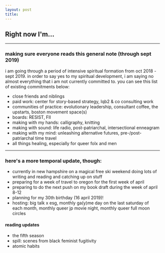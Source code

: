 ```yaml
---
layout: post
title: 
---
```

## Right now I'm...


---

### making sure everyone reads this general note (through sept 2019)

i am going through a period of intensive spiritual formation from oct 2018 - sept 2019. <!-- i am taking this time now because i believe that it is part of my work in this age to hold and make space for meaning-making in our increasingly chaotic world. my capacity to hold that space is directly linked to depth of my leadership.  -->in order to say yes to my spiritual development, i am saying no almost everything that i am not currently committed to. you can see this list of existing commitments below:

* close friends and niblings <!-- (asa, alvie, jayden, leah) -->
* paid work: center for story-based strategy, lqb2 & co consulting work
* communities of practice: evolutionary leadership, consultant coffee, the upstarts, boston movement space(s)
* boards: RESIST, FII
* making with my hands: calligraphy, knitting
* making with sound: life radio, post-patriarchal, intersectional enneagram
* making with my mind: unleashing alternative futures, pre-/post-patriarchal time travel
* all things healing, especially for queer folx and men

---

### here's a more temporal update, though:

* currently in new hampshire on a magical free ski weekend doing lots of writing and reading and catching up on stuff
* preparing for a week of travel to oregon for the first week of april
* preparing to do the next push on my book draft during the week of april 8-12
* planning for my 30th birthday (16 april 2019)!
* hosting: big talk x esg, monthly ga(y)me day on the last saturday of each month, monthly queer jp movie night, monthly queer full moon circles

#### reading updates

* the fifth season
* spill: scenes from black feminist fugitivity
* atomic habits